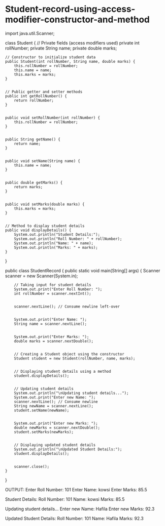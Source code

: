 # Student-record-using-access-modifier-constructor-and-method
import java.util.Scanner;


class Student {
    // Private fields (access modifiers used)
    private int rollNumber;
    private String name;
    private double marks;


    // Constructor to initialize student data
    public Student(int rollNumber, String name, double marks) {
        this.rollNumber = rollNumber;
        this.name = name;
        this.marks = marks;
    }


    // Public getter and setter methods
    public int getRollNumber() {
        return rollNumber;
    }


    public void setRollNumber(int rollNumber) {
        this.rollNumber = rollNumber;
    }


    public String getName() {
        return name;
    }


    public void setName(String name) {
        this.name = name;
    }


    public double getMarks() {
        return marks;
    }


    public void setMarks(double marks) {
        this.marks = marks;
    }


    // Method to display student details
    public void displayDetails() {
        System.out.println("Student Details:");
        System.out.println("Roll Number: " + rollNumber);
        System.out.println("Name: " + name);
        System.out.println("Marks: " + marks);
    }
}


public class StudentRecord {
    public static void main(String[] args) {
        Scanner scanner = new Scanner(System.in);


        // Taking input for student details
        System.out.print("Enter Roll Number: ");
        int rollNumber = scanner.nextInt();


        scanner.nextLine(); // Consume newline left-over


        System.out.print("Enter Name: ");
        String name = scanner.nextLine();


        System.out.print("Enter Marks: ");
        double marks = scanner.nextDouble();


        // Creating a Student object using the constructor
        Student student = new Student(rollNumber, name, marks);


        // Displaying student details using a method
        student.displayDetails();


        // Updating student details
        System.out.println("\nUpdating student details...");
        System.out.print("Enter new Name: ");
        scanner.nextLine(); // Consume newline
        String newName = scanner.nextLine();
        student.setName(newName);


        System.out.print("Enter new Marks: ");
        double newMarks = scanner.nextDouble();
        student.setMarks(newMarks);


        // Displaying updated student details
        System.out.println("\nUpdated Student Details:");
        student.displayDetails();


        scanner.close();
    }
}


OUTPUT:
Enter Roll Number: 101
Enter Name: kowsi
Enter Marks: 85.5


Student Details:
Roll Number: 101
Name: kowsi
Marks: 85.5


Updating student details...
Enter new Name: Hafila
Enter new Marks: 92.3


Updated Student Details:
Roll Number: 101
Name: Hafila
Marks: 92.3
